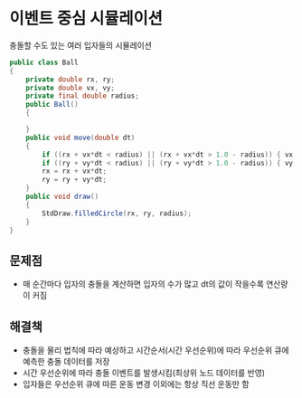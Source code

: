 # 이벤트 중심 시뮬레이션

충돌할 수도 있는 여러 입자들의 시뮬레이션

```java
public class Ball
{
    private double rx, ry;
    private double vx, vy;
    private final double radius;
    public Ball()
    {

    }
    public void move(double dt)
    {
        if ((rx + vx*dt < radius) || (rx + vx*dt > 1.0 - radius)) { vx = -vx; }
        if ((ry + vy*dt < radius) || (ry + vy*dt > 1.0 - radius)) { vy = -vy; }
        rx = rx + vx*dt;
        ry = ry + vy*dt;
    }
    public void draw()
    {
        StdDraw.filledCircle(rx, ry, radius);
    }
}
```

## 문제점

* 매 순간마다 입자의 충돌을 계산하면 입자의 수가 많고 dt의 값이 작을수록 연산량이 커짐

## 해결책

* 충돌을 물리 법칙에 따라 예상하고 시간순서(시간 우선순위)에 따라 우선순위 큐에 예측한 충돌 데이터를 저장
* 시간 우선순위에 따라 충돌 이벤트를 발생시킴(최상위 노드 데이터를 반영)
* 입자들은 우선순위 큐에 따른 운동 변경 이외에는 항상 직선 운동만 함
